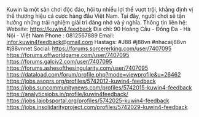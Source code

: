 Kuwin là một sân chơi độc đáo, hội tụ nhiều lợi thế vượt trội, khẳng định vị thế thương hiệu cá cược hàng đầu Việt Nam. Tại đây, người chơi sẽ tận hưởng những trải nghiệm giải trí đáng nhớ và ý nghĩa.
Thông tin liên hệ:
Website: https://kuwin4.feedback
Địa chỉ: 90 Hoàng Cầu - Đống Đa - Hà Nội - Việt Nam
Phone : 0812567889
Email: infor.kuwin4feedback@gmail.com
Hastags: #J88 #j88vn #nhacaij88vn #j88vnnet
Social:
https://forums.sorcererking.com/user/7407095
https://forums.offworldgame.com/user/7407095
https://forums.galciv2.com/user/7407095
https://forums.ashesofthesingularity.com/user/7407095
https://dataload.com/forum/profile.php?mode=viewprofile&u=26462
https://jobs.asoprs.org/profiles/5742012-kuwin4-feedback
https://jobs.suncommunitynews.com/profiles/5742015-kuwin4-feedback
https://analyticsjobs.in/profile/kuwin4feedback/
https://jobs.lajobsportal.org/profiles/5742025-kuwin4-feedback
https://jobs.insolidarityproject.com/profiles/5742029-kuwin4-feedback